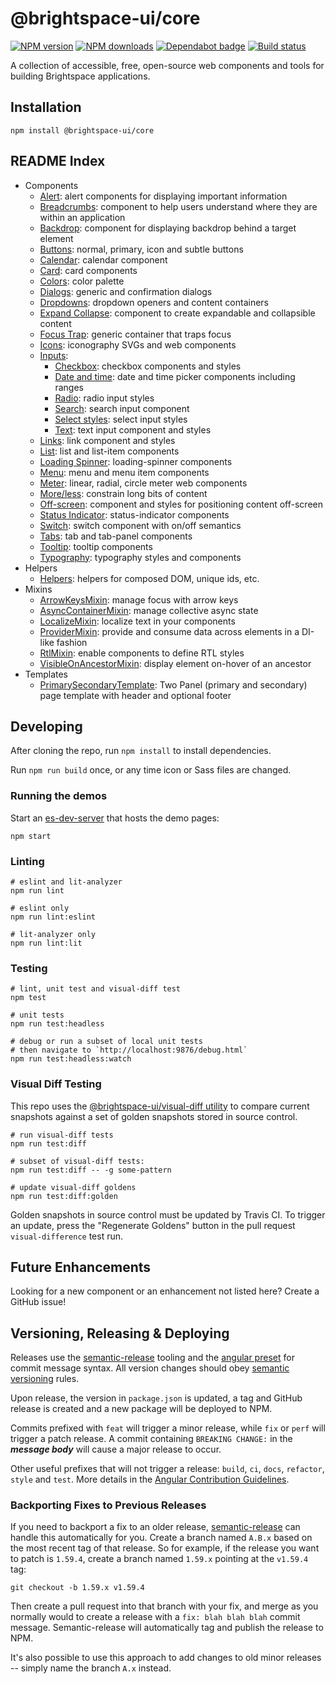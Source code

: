 # @brightspace-ui/core

[![NPM version](https://img.shields.io/npm/v/@brightspace-ui/core.svg)](https://www.npmjs.org/package/@brightspace-ui/core)
[![NPM downloads](https://img.shields.io/npm/dt/@brightspace-ui/core.svg)](https://www.npmjs.com/package/@brightspace-ui/core)
[![Dependabot badge](https://flat.badgen.net/dependabot/BrightspaceUI/core?icon=dependabot)](https://app.dependabot.com/)
[![Build status](https://travis-ci.com/BrightspaceUI/core.svg?branch=master)](https://travis-ci.com/BrightspaceUI/core)

A collection of accessible, free, open-source web components and tools for building Brightspace applications.

## Installation

```shell
npm install @brightspace-ui/core
```

## README Index

* Components
  * [Alert](components/alert/): alert components for displaying important information
  * [Breadcrumbs](components/breadcrumbs/): component to help users understand where they are within an application
  * [Backdrop](components/backdrop/): component for displaying backdrop behind a target element
  * [Buttons](components/button/): normal, primary, icon and subtle buttons
  * [Calendar](components/calendar/): calendar component
  * [Card](components/card/): card components
  * [Colors](components/colors/): color palette
  * [Dialogs](components/dialog/): generic and confirmation dialogs
  * [Dropdowns](components/dropdown/): dropdown openers and content containers
  * [Expand Collapse](components/expand-collapse): component to create expandable and collapsible content
  * [Focus Trap](components/focus-trap/): generic container that traps focus
  * [Icons](components/icons/): iconography SVGs and web components
  * [Inputs](components/inputs/):
  	* [Checkbox](components/inputs/docs/input-checkbox.md): checkbox components and styles
	* [Date and time](components/inputs/docs/input-date-time.md): date and time picker components including ranges
	* [Radio](components/inputs/docs/input-radio.md): radio input styles
	* [Search](components/inputs/docs/input-search.md): search input component
	* [Select styles](components/inputs/docs/input-select-styles.md): select input styles
	* [Text](components/inputs/docs/input-text.md): text input component and styles
  * [Links](components/link/): link component and styles
  * [List](components/list/): list and list-item components
  * [Loading Spinner](components/loading-spinner/): loading-spinner components
  * [Menu](components/menu/): menu and menu item components
  * [Meter](components/meter/): linear, radial, circle meter web components
  * [More/less](components/more-less/): constrain long bits of content
  * [Off-screen](components/offscreen/): component and styles for positioning content off-screen
  * [Status Indicator](components/status-indicator/): status-indicator components
  * [Switch](components/switch/): switch component with on/off semantics
  * [Tabs](components/tabs/): tab and tab-panel components
  * [Tooltip](components/tooltip/): tooltip components
  * [Typography](components/typography/): typography styles and components
* Helpers
  * [Helpers](helpers/): helpers for composed DOM, unique ids, etc.
* Mixins
  * [ArrowKeysMixin](mixins/arrow-keys-mixin.md): manage focus with arrow keys
  * [AsyncContainerMixin](mixins/async-container/): manage collective async state
  * [LocalizeMixin](mixins/localize-mixin.md): localize text in your components
  * [ProviderMixin](mixins/provider-mixin.md): provide and consume data across elements in a DI-like fashion
  * [RtlMixin](mixins/rtl-mixin.md): enable components to define RTL styles
  * [VisibleOnAncestorMixin](mixins/visible-on-ancestor-mixin.md): display element on-hover of an ancestor
* Templates
  * [PrimarySecondaryTemplate](templates/primary-secondary): Two Panel (primary and secondary) page template with header and optional footer

## Developing

After cloning the repo, run `npm install` to install dependencies.

Run `npm run build` once, or any time icon or Sass files are changed.

### Running the demos

Start an [es-dev-server](https://open-wc.org/developing/es-dev-server.html) that hosts the demo pages:

```shell
npm start
```

### Linting

```shell
# eslint and lit-analyzer
npm run lint

# eslint only
npm run lint:eslint

# lit-analyzer only
npm run lint:lit
```

### Testing

```shell
# lint, unit test and visual-diff test
npm test

# unit tests
npm run test:headless

# debug or run a subset of local unit tests
# then navigate to `http://localhost:9876/debug.html`
npm run test:headless:watch
```

### Visual Diff Testing

This repo uses the [@brightspace-ui/visual-diff utility](https://github.com/BrightspaceUI/visual-diff/) to compare current snapshots against a set of golden snapshots stored in source control.

```shell
# run visual-diff tests
npm run test:diff

# subset of visual-diff tests:
npm run test:diff -- -g some-pattern

# update visual-diff goldens
npm run test:diff:golden
```

Golden snapshots in source control must be updated by Travis CI. To trigger an update, press the "Regenerate Goldens" button in the pull request `visual-difference` test run.

## Future Enhancements

Looking for a new component or an enhancement not listed here? Create a GitHub issue!

## Versioning, Releasing & Deploying

Releases use the [semantic-release](https://semantic-release.gitbook.io/) tooling and the [angular preset](https://github.com/conventional-changelog/conventional-changelog/tree/master/packages/conventional-changelog-angular) for commit message syntax. All version changes should obey [semantic versioning](https://semver.org/) rules.

Upon release, the version in `package.json` is updated, a tag and GitHub release is created and a new package will be deployed to NPM.

Commits prefixed with `feat` will trigger a minor release, while `fix` or `perf` will trigger a patch release. A commit containing `BREAKING CHANGE:` in the _**message body**_ will cause a major release to occur.

Other useful prefixes that will not trigger a release: `build`, `ci`, `docs`, `refactor`, `style` and `test`. More details in the [Angular Contribution Guidelines](https://github.com/angular/angular/blob/master/CONTRIBUTING.md#type).

### Backporting Fixes to Previous Releases

If you need to backport a fix to an older release, [semantic-release](https://semantic-release.gitbook.io/) can handle this automatically for you. Create a branch named `A.B.x` based on the most recent tag of that release. So for example, if the release you want to patch is `1.59.4`, create a branch named `1.59.x` pointing at the `v1.59.4` tag:

```shell
git checkout -b 1.59.x v1.59.4
```

Then create a pull request into that branch with your fix, and merge as you normally would to create a release with a `fix: blah blah blah` commit message. Semantic-release will automatically tag and publish the release to NPM.

It's also possible to use this approach to add changes to old minor releases -- simply name the branch `A.x` instead.
